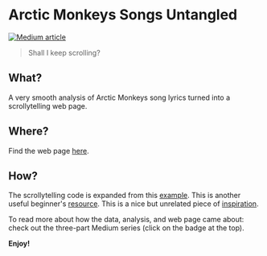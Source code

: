 # Arctic Monkeys Songs Untangled

[![Medium article](https://img.shields.io/badge/Medium-View%20on%20Medium-black?logo=medium)](https://medium.com/@sborms/the-evolution-of-arctic-monkeys-songs-explained-with-data-cdd9638f7801)

> Shall I keep scrolling?

## What?

A very smooth analysis of Arctic Monkeys song lyrics turned into a scrollytelling web page.

## Where?

Find the web page [here](https://datawanderers.github.io/lyrical-arctic-monkeys).

## How?

The scrollytelling code is expanded from this [example](https://github.com/edriessen/scrollytelling-scrollama-d3-demo). This is another useful beginner's [resource](https://github.com/uclab-potsdam/scrollytelling-beginners/tree/master). This is a nice but unrelated piece of [inspiration](https://baryon.be/stories/jamesbond).

To read more about how the data, analysis, and web page came about: check out the three-part Medium series (click on the badge at the top).

**Enjoy!**
